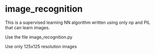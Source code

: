 # image_recognition

This is a supervised learning NN algorithm written using only np and PIL that can learn
images.

Use the file image_recognition.py

Use only 125x125 resolution images
